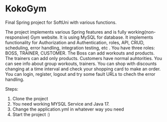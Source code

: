 # KokoGym
Final Spring project for SoftUni with various functions.

The project implements various Spring features and is fully working(non-responsive) Gym website. It is using MySQL for database. It implements functionality for Authorization and Authentication, roles, API, CRUD, scheduling, error handling, integration testing, etc . You have three roles: BOSS, TRAINER, CUSTOMER. The Boss can add workouts and products. The trainers can add only products. Customers have normal auhtorities. You can see info about group workouts, trainers. You can shop with discounts changing at a time interval and check your shopping card to make an order. You can login, register, logout and try some fault URLs to chech the error handling.

Steps:
1. Clone the project
2. You need working MYSQL Service and Java 17.
3. Change the application.yml in whatever way you need
4. Start the project :)
